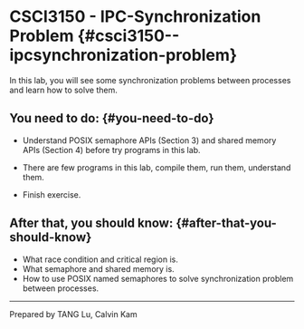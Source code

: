 # **CSCI3150 - IPC-Synchronization Problem** {#csci3150--ipcsynchronization-problem}

In this lab, you will see some synchronization problems between processes and learn how to solve them.

## You need to do: {#you-need-to-do}

* Understand POSIX semaphore APIs \(Section 3\) and shared memory APIs \(Section 4\) before try programs in this lab.

* There are few programs in this lab, compile them, run them, understand them.

* Finish exercise.

## After that, you should know: {#after-that-you-should-know}

* What race condition and critical region is.
* What semaphore and shared memory is.
* How to use POSIX named semaphores to solve synchronization problem between processes.

  


---

Prepared by TANG Lu, Calvin Kam

